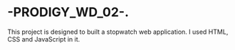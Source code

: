 # -PRODIGY_WD_02-.
This project is designed to built a stopwatch web application.
I used HTML, CSS and JavaScript in it.
